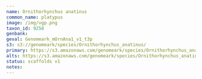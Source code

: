 ```yaml
---
name: Ornithorhynchus anatinus
common_name: platypus
image: /img/vgp.png
taxon_id: 9258
genbank:
geval: Genomeark_mOrnAna1_v1_t3p
s3: s3://genomeark/species/Ornithorhynchus_anatinus/
primary: https://s3.amazonaws.com/genomeark/species/Ornithorhynchus_anatinus/mOrnAna1/assembly_v1/mOrnAna1_v1.p.fasta.gz
alts: https://s3.amazonaws.com/genomeark/species/Ornithorhynchus_anatinus/mOrnAna1/assembly_v1/mOrnAna1_v1.h.fasta.gz
status: scaffolds v1
notes:
---
```

